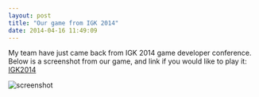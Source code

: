 ```yaml
---
layout: post
title: "Our game from IGK 2014"
date: 2014-04-16 11:49:09
---
```

My team have just came back from IGK 2014 game developer conference. Below is a screenshot from our game, and link if you would like to play it: [IGK2014](http://blog.mobiledev.pl/wp-content/uploads/2014/04/IGK2014.zip)

![screenshot](http://blog.mobiledev.pl/wp-content/uploads/2014/04/igk20141.jpg)
